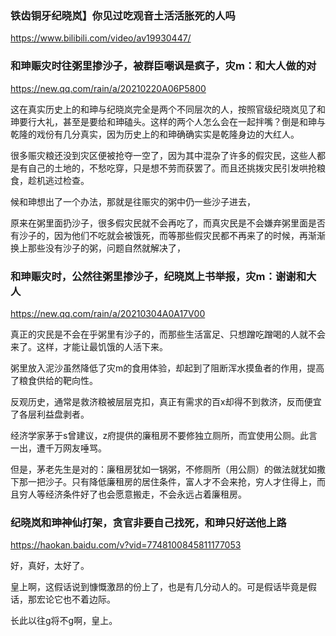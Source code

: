 ### 铁齿铜牙纪晓岚】你见过吃观音土活活胀死的人吗
https://www.bilibili.com/video/av19930447/

### 和珅赈灾时往粥里掺沙子，被群臣嘲讽是疯子，灾m：和大人做的对
https://new.qq.com/rain/a/20210220A06P5800

这在真实历史上的和珅与纪晓岚完全是两个不同层次的人，按照官级纪晓岚见了和珅要行大礼，甚至是要给和珅磕头。这样的两个人怎么会在一起拌嘴？倒是和珅与乾隆的戏份有几分真实，因为历史上的和珅确确实实是乾隆身边的大红人。

很多赈灾粮还没到灾区便被抢夺一空了，因为其中混杂了许多的假灾民，这些人都是有自己的土地的，不愁吃穿，只是想不劳而获罢了。而且还挑拨灾民引发哄抢粮食，趁机逃过检查。

候和珅想出了一个办法，那就是往赈灾的粥中仍一些沙子进去，

原来在粥里面扔沙子，很多假灾民就不会再吃了，而真灾民是不会嫌弃粥里面是否有沙子的，因为他们不吃就会被饿死，而等那些假灾民都不再来了的时候，再渐渐换上那些没有沙子的粥，问题自然就解决了，

### 和珅赈灾时，公然往粥里掺沙子，纪晓岚上书举报，灾m：谢谢和大人
https://new.qq.com/rain/a/20210304A0A17V00

真正的灾民是不会在乎粥里有沙子的，而那些生活富足、只想蹭吃蹭喝的人就不会来了。这样，才能让最饥饿的人活下来。

粥里放入泥沙虽然降低了灾m的食用体验，却起到了阻断浑水摸鱼者的作用，提高了粮食供给的靶向性。

反观历史，通常是救济粮被层层克扣，真正有需求的百x却得不到救济，反而便宜了各层利益盘剥者。

经济学家茅于s曾建议，z府提供的廉租房不要修独立厕所，而宜使用公厕。此言一出，遭千万网友唾骂。

但是，茅老先生是对的：廉租房犹如一锅粥，不修厕所（用公厕）的做法就犹如撒下那一把沙子。只有降低廉租房的居住条件，富人才不会来抢，穷人才住得上，而且穷人等经济条件好了也会愿意搬走，不会永远占着廉租房。

### 纪晓岚和珅神仙打架，贪官非要自己找死，和珅只好送他上路
https://haokan.baidu.com/v?vid=7748100845811177053

好，真好，太好了。

皇上啊，这假话说到慷慨激昂的份上了，也是有几分动人的。可是假话毕竟是假话，那宏论它也不着边际。

长此以往g将不g啊，皇上。

